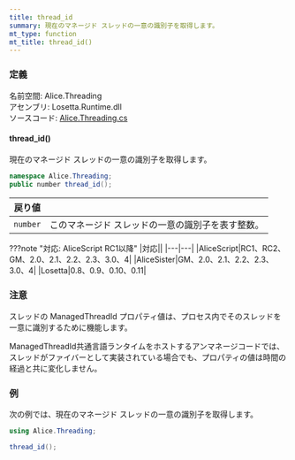 ```yaml
---
title: thread_id
summary: 現在のマネージド スレッドの一意の識別子を取得します。
mt_type: function
mt_title: thread_id()
---
```


### 定義
名前空間: Alice.Threading<br/>
アセンブリ: Losetta.Runtime.dll<br/>
ソースコード: [Alice.Threading.cs](https://github.com/WSOFT-Project/Losetta/blob/master/Losetta.Runtime/Alice.Threading.cs)

#### thread_id()

現在のマネージド スレッドの一意の識別子を取得します。

```cs title="AliceScript"
namespace Alice.Threading;
public number thread_id();
```

|戻り値| |
|-|-|
|`number`|このマネージド スレッドの一意の識別子を表す整数。|

???note "対応: AliceScript RC1以降"
    |対応||
    |---|---|
    |AliceScript|RC1、RC2、GM、2.0、2.1、2.2、2.3、3.0、4|
    |AliceSister|GM、2.0、2.1、2.2、2.3、3.0、4|
    |Losetta|0.8、0.9、0.10、0.11|

### 注意
スレッドの ManagedThreadId プロパティ値は、プロセス内でそのスレッドを一意に識別するために機能します。

ManagedThreadId共通言語ランタイムをホストするアンマネージコードでは、スレッドがファイバーとして実装されている場合でも、プロパティの値は時間の経過と共に変化しません。

### 例
次の例では、現在のマネージド スレッドの一意の識別子を取得します。

```cs title="AliceScript"
using Alice.Threading;

thread_id();
```